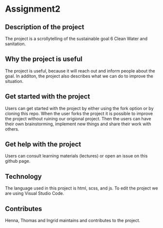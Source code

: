 # Assignment2
## Description of the project
The project is a scrollytelling of the sustainable goal 6 Clean Water and sanitation. 

## Why the project is useful
The project is useful, because it will reach out and inform people about the goal. In additon, the project also describes what we can do to improve the situation. 

## Get started with the project
Users can get started with the project by either using the fork option or by cloning this repo. When the user forks the project it is possible to improve the project without ruining our origional project. Then the users can have their own brainstorming, implement new things and share their work with others. 

## Get help with the project
Users can consult learning materials (lectures) or open an issue on this github page.

## Technology
The language used in this project is html, scss, and js. To edit the project we are using Visual Studio Code. 

## Contributes
Henna, Thomas and Ingrid maintains and contributes to the project. 
